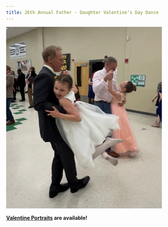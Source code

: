 ```yaml
---
title: 26th Annual Father - Daughter Valentine’s Day Dance
---
```

<img src="/img/2023/RindePennyDancingDads-small.jpeg" class="img-fluid" alt="26th Annual Father - Daughter Valentine’s Day Dance">

**[Valentine Portraits](https://katiepinettestudios.pixieset.com/2023staffordlionsfada/) are available!**
